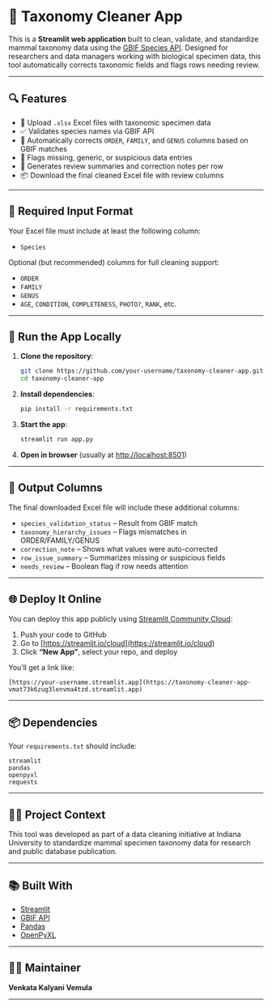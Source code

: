 # 🔬 Taxonomy Cleaner App

This is a **Streamlit web application** built to clean, validate, and standardize mammal taxonomy data using the [GBIF Species API](https://www.gbif.org/developer/species). Designed for researchers and data managers working with biological specimen data, this tool automatically corrects taxonomic fields and flags rows needing review.

---

## 🔍 Features

* 📁 Upload `.xlsx` Excel files with taxonomic specimen data
* ✅ Validates species names via GBIF API
* 🔄 Automatically corrects `ORDER`, `FAMILY`, and `GENUS` columns based on GBIF matches
* 🚩 Flags missing, generic, or suspicious data entries
* 📝 Generates review summaries and correction notes per row
* 📦 Download the final cleaned Excel file with review columns

---

## 📂 Required Input Format

Your Excel file must include at least the following column:

* `Species`

Optional (but recommended) columns for full cleaning support:

* `ORDER`
* `FAMILY`
* `GENUS`
* `AGE`, `CONDITION`, `COMPLETENESS`, `PHOTO?`, `RANK`, etc.

---

## 🚀 Run the App Locally

1. **Clone the repository**:

   ```bash
   git clone https://github.com/your-username/taxonomy-cleaner-app.git
   cd taxonomy-cleaner-app
   ```

2. **Install dependencies**:

   ```bash
   pip install -r requirements.txt
   ```

3. **Start the app**:

   ```bash
   streamlit run app.py
   ```

4. **Open in browser** (usually at [http://localhost:8501](http://localhost:8501))

---

## 🧪 Output Columns

The final downloaded Excel file will include these additional columns:

* `species_validation_status` – Result from GBIF match
* `taxonomy_hierarchy_issues` – Flags mismatches in ORDER/FAMILY/GENUS
* `correction_note` – Shows what values were auto-corrected
* `row_issue_summary` – Summarizes missing or suspicious fields
* `needs_review` – Boolean flag if row needs attention

---

## 🌐 Deploy It Online

You can deploy this app publicly using [Streamlit Community Cloud](https://streamlit.io/cloud):

1. Push your code to GitHub
2. Go to [https://streamlit.io/cloud](https://streamlit.io/cloud)
3. Click **“New App”**, select your repo, and deploy

You’ll get a link like:

```
[https://your-username.streamlit.app](https://taxonomy-cleaner-app-vmat73k6zug3lenvma4tzd.streamlit.app)
```

---

## 📦 Dependencies

Your `requirements.txt` should include:

```
streamlit
pandas
openpyxl
requests
```

---

## 👩‍🔬 Project Context

This tool was developed as part of a data cleaning initiative at Indiana University to standardize mammal specimen taxonomy data for research and public database publication.

---

## 📚 Built With

* [Streamlit](https://streamlit.io/)
* [GBIF API](https://www.gbif.org/developer/species)
* [Pandas](https://pandas.pydata.org/)
* [OpenPyXL](https://openpyxl.readthedocs.io/)

---

## 🙋‍♀️ Maintainer

**Venkata Kalyani Vemula**

---
